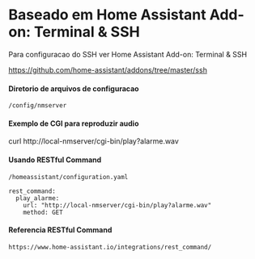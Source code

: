# Baseado em Home Assistant Add-on: Terminal & SSH

  Para configuracao do SSH ver Home Assistant Add-on: Terminal & SSH

  https://github.com/home-assistant/addons/tree/master/ssh

#### Diretorio de arquivos de configuracao

    /config/nmserver


#### Exemplo de CGI para reproduzir audio

   curl http://local-nmserver/cgi-bin/play?alarme.wav

#### Usando RESTful Command

    /homeassistant/configuration.yaml

    rest_command:
      play_alarme:
        url: "http://local-nmserver/cgi-bin/play?alarme.wav"
        method: GET

#### Referencia RESTful Command

    https://www.home-assistant.io/integrations/rest_command/



